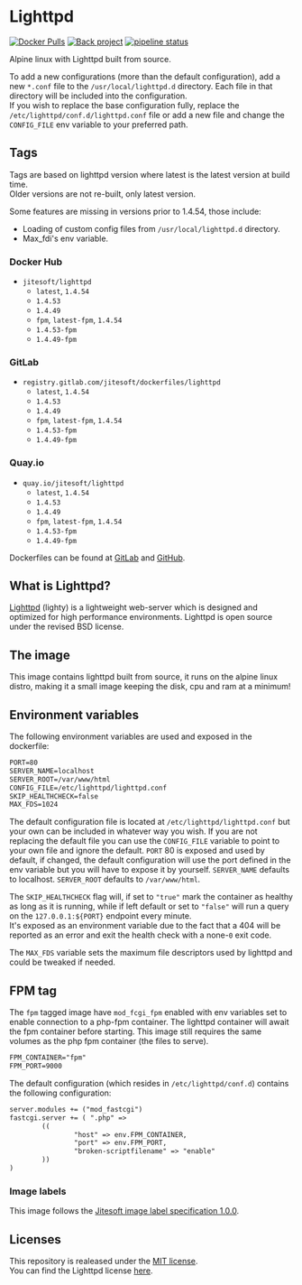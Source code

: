 # Lighttpd


[![Docker Pulls](https://img.shields.io/docker/pulls/jitesoft/lighttpd.svg)](https://hub.docker.com/r/jitesoft/lighttpd)
[![Back project](https://img.shields.io/badge/Open%20Collective-Tip%20the%20devs!-blue.svg)](https://opencollective.com/jitesoft-open-source)
[![pipeline status](https://gitlab.com/jitesoft/dockerfiles/lighttpd/badges/master/pipeline.svg)](https://gitlab.com/jitesoft/dockerfiles/lighttpd/commits/master)

Alpine linux with Lighttpd built from source.

To add a new configurations (more than the default configuration), add a new `*.conf` file to the `/usr/local/lighttpd.d` directory.
Each file in that directory will be included into the configuration.  
If you wish to replace the base configuration fully, replace the `/etc/lighttpd/conf.d/lighttpd.conf` file or add a new file
and change the `CONFIG_FILE` env variable to your preferred path.


## Tags

Tags are based on lighttpd version where latest is the latest version at build time.  
Older versions are not re-built, only latest version.  

Some features are missing in versions prior to 1.4.54, those include:

 * Loading of custom config files from `/usr/local/lighttpd.d` directory.
 * Max_fdi's env variable.

### Docker Hub

* `jitesoft/lighttpd`
    * `latest`, `1.4.54`
    * `1.4.53`
    * `1.4.49`
    * `fpm`, `latest-fpm`, `1.4.54`
    * `1.4.53-fpm`
    * `1.4.49-fpm`

### GitLab

* `registry.gitlab.com/jitesoft/dockerfiles/lighttpd`
    * `latest`, `1.4.54`
    * `1.4.53`
    * `1.4.49`
    * `fpm`, `latest-fpm`, `1.4.54`
    * `1.4.53-fpm`
    * `1.4.49-fpm`

### Quay.io

* `quay.io/jitesoft/lighttpd`
    * `latest`, `1.4.54`
    * `1.4.53`
    * `1.4.49`
    * `fpm`, `latest-fpm`, `1.4.54`
    * `1.4.53-fpm`
    * `1.4.49-fpm`

Dockerfiles can be found at [GitLab](https://gitlab.com/jitesoft/dockerfiles/lighttpd/blob/master/cgi/Dockerfile) and
[GitHub](https://github.com/jitesoft/docker-lighttpd).

## What is Lighttpd?

[Lighttpd](https://lighttpd.net) (lighty) is a lightweight web-server which is designed and optimized for high performance environments.
Lighttpd is open source under the revised BSD license.

## The image

This image contains lighttpd built from source, it runs on the alpine linux distro, making it a small image keeping the disk, cpu and ram at a minimum!

## Environment variables

The following environment variables are used and exposed in the dockerfile:

```txt
PORT=80
SERVER_NAME=localhost
SERVER_ROOT=/var/www/html
CONFIG_FILE=/etc/lighttpd/lighttpd.conf
SKIP_HEALTHCHECK=false
MAX_FDS=1024
```

The default configuration file is located at `/etc/lighttpd/lighttpd.conf` but your own can be included in whatever way you wish. 
If you are not replacing the default file you can use the  `CONFIG_FILE` variable to point to your own file and ignore the default. 
`PORT` 80 is exposed and used by default, if changed, the default configuration will use the port defined in the env variable but 
you will have to expose it by yourself. `SERVER_NAME` defaults to localhost. `SERVER_ROOT` defaults to `/var/www/html`.

The `SKIP_HEALTHCHECK` flag will, if set to `"true"` mark the container as healthy as long as it is running, while if left default or set to 
`"false"` will run a query on the `127.0.0.1:${PORT}` endpoint every minute.  
It's exposed as an environment variable due to the fact that a 404 will be reported as an error and exit the health check with a none-`0` exit code.

The `MAX_FDS` variable sets the maximum file descriptors used by lighttpd and could be tweaked if needed.

## FPM tag

The `fpm` tagged image have `mod_fcgi_fpm` enabled with env variables set to enable connection to a php-fpm container. 
The lighttpd container will await the fpm container before starting. This image still requires the same volumes as the php fpm container (the files to serve).

```txt
FPM_CONTAINER="fpm"
FPM_PORT=9000
```

The default configuration (which resides in `/etc/lighttpd/conf.d`) contains the following configuration:

```txt
server.modules += ("mod_fastcgi")
fastcgi.server += ( ".php" =>
        ((
                "host" => env.FPM_CONTAINER,
                "port" => env.FPM_PORT,
                "broken-scriptfilename" => "enable"
        ))
)
```

### Image labels

This image follows the [Jitesoft image label specification 1.0.0](https://gitlab.com/snippets/1866155).

## Licenses

This repository is realeased under the [MIT license](https://gitlab.com/jitesoft/dockerfiles/lighttpd/blob/master/LICENSE).  
You can find the Lighttpd license [here](https://git.lighttpd.net/lighttpd/lighttpd1.4.git/tree/COPYING).
